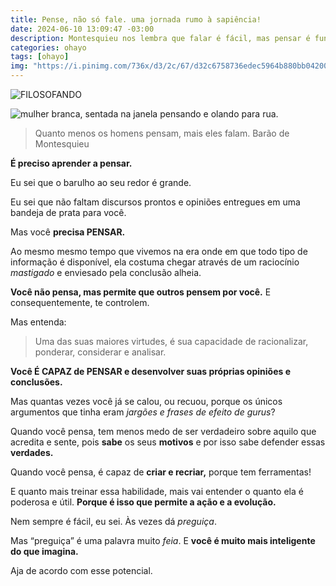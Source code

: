 ```yaml
---
title: Pense, não só fale. uma jornada rumo à sapiência!
date: 2024-06-10 13:09:47 -03:00
description: Montesquieu nos lembra que falar é fácil, mas pensar é fundamental. Em um mundo de discursos prontos, é hora de exercitar o cérebro e ser o dono das próprias ideias! 🤔💭
categories: ohayo
tags: [ohayo]
img: "https://i.pinimg.com/736x/d3/2c/67/d32c6758736edec5964b880bb04200c7.jpg"
---
```


![FILOSOFANDO](https://cdn.jsdelivr.net/gh/geanramos/files/img/filosofando.png)

![mulher branca, sentada na janela pensando e olando para rua.](https://i.pinimg.com/736x/d3/2c/67/d32c6758736edec5964b880bb04200c7.jpg)

> Quanto menos os homens pensam, mais eles falam. 
> Barão de Montesquieu

**É preciso aprender a pensar.**

Eu sei que o barulho ao seu redor é grande.

Eu sei que não faltam discursos prontos e opiniões entregues em uma bandeja de prata para você.

Mas você  **precisa PENSAR.**

Ao mesmo mesmo tempo que vivemos na era onde em que todo tipo de informação é disponível, ela costuma chegar através de um raciocínio  _mastigado_  e enviesado pela conclusão alheia.

**Você não pensa, mas permite que outros pensem por você.**
E consequentemente, te controlem.

Mas entenda:

> Uma das suas maiores virtudes, é sua capacidade de racionalizar,
> ponderar, considerar e analisar.

**Você É CAPAZ de PENSAR e desenvolver suas próprias opiniões e conclusões.**

Mas quantas vezes você já se calou, ou recuou, porque os únicos argumentos que tinha eram  _jargões e frases de efeito de gurus_?

Quando você pensa, tem menos medo de ser verdadeiro sobre aquilo que acredita e sente, pois  **sabe**  os seus  **motivos**  e por isso sabe defender essas  **verdades.**

Quando você pensa, é capaz de  **criar e recriar,**  porque tem ferramentas!

E quanto mais treinar essa habilidade, mais vai entender o quanto ela é poderosa e útil.  **Porque é isso que permite a ação e a evolução.**

Nem sempre é fácil, eu sei.  Às vezes dá _preguiça_.

Mas “preguiça” é uma palavra muito _feia_.
E **você é muito mais inteligente do que imagina.**

Aja de acordo com esse potencial.